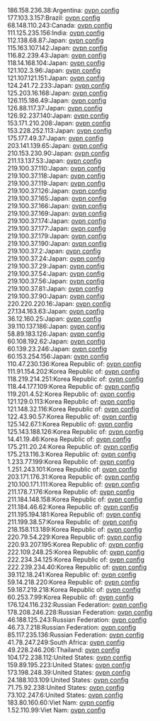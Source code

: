186.158.236.38:Argentina: [ovpn config](vpn/186_158_236_38.ovpn)  
177.103.3.157:Brazil: [ovpn config](vpn/177_103_3_157.ovpn)  
68.148.110.243:Canada: [ovpn config](vpn/68_148_110_243.ovpn)  
111.125.235.156:India: [ovpn config](vpn/111_125_235_156.ovpn)  
112.138.68.87:Japan: [ovpn config](vpn/112_138_68_87.ovpn)  
115.163.107.142:Japan: [ovpn config](vpn/115_163_107_142.ovpn)  
116.82.239.43:Japan: [ovpn config](vpn/116_82_239_43.ovpn)  
118.14.168.104:Japan: [ovpn config](vpn/118_14_168_104.ovpn)  
121.102.3.96:Japan: [ovpn config](vpn/121_102_3_96.ovpn)  
121.107.121.151:Japan: [ovpn config](vpn/121_107_121_151.ovpn)  
124.241.72.233:Japan: [ovpn config](vpn/124_241_72_233.ovpn)  
125.203.16.168:Japan: [ovpn config](vpn/125_203_16_168.ovpn)  
126.115.186.49:Japan: [ovpn config](vpn/126_115_186_49.ovpn)  
126.88.117.37:Japan: [ovpn config](vpn/126_88_117_37.ovpn)  
126.92.237.140:Japan: [ovpn config](vpn/126_92_237_140.ovpn)  
153.171.210.208:Japan: [ovpn config](vpn/153_171_210_208.ovpn)  
153.228.252.113:Japan: [ovpn config](vpn/153_228_252_113.ovpn)  
175.177.49.37:Japan: [ovpn config](vpn/175_177_49_37.ovpn)  
203.141.139.65:Japan: [ovpn config](vpn/203_141_139_65.ovpn)  
210.153.230.90:Japan: [ovpn config](vpn/210_153_230_90.ovpn)  
211.13.137.53:Japan: [ovpn config](vpn/211_13_137_53.ovpn)  
219.100.37.110:Japan: [ovpn config](vpn/219_100_37_110.ovpn)  
219.100.37.118:Japan: [ovpn config](vpn/219_100_37_118.ovpn)  
219.100.37.119:Japan: [ovpn config](vpn/219_100_37_119.ovpn)  
219.100.37.126:Japan: [ovpn config](vpn/219_100_37_126.ovpn)  
219.100.37.165:Japan: [ovpn config](vpn/219_100_37_165.ovpn)  
219.100.37.166:Japan: [ovpn config](vpn/219_100_37_166.ovpn)  
219.100.37.169:Japan: [ovpn config](vpn/219_100_37_169.ovpn)  
219.100.37.174:Japan: [ovpn config](vpn/219_100_37_174.ovpn)  
219.100.37.177:Japan: [ovpn config](vpn/219_100_37_177.ovpn)  
219.100.37.179:Japan: [ovpn config](vpn/219_100_37_179.ovpn)  
219.100.37.190:Japan: [ovpn config](vpn/219_100_37_190.ovpn)  
219.100.37.2:Japan: [ovpn config](vpn/219_100_37_2.ovpn)  
219.100.37.24:Japan: [ovpn config](vpn/219_100_37_24.ovpn)  
219.100.37.29:Japan: [ovpn config](vpn/219_100_37_29.ovpn)  
219.100.37.54:Japan: [ovpn config](vpn/219_100_37_54.ovpn)  
219.100.37.56:Japan: [ovpn config](vpn/219_100_37_56.ovpn)  
219.100.37.81:Japan: [ovpn config](vpn/219_100_37_81.ovpn)  
219.100.37.90:Japan: [ovpn config](vpn/219_100_37_90.ovpn)  
220.220.220.16:Japan: [ovpn config](vpn/220_220_220_16.ovpn)  
27.134.163.63:Japan: [ovpn config](vpn/27_134_163_63.ovpn)  
36.12.160.25:Japan: [ovpn config](vpn/36_12_160_25.ovpn)  
39.110.137.186:Japan: [ovpn config](vpn/39_110_137_186.ovpn)  
58.89.183.126:Japan: [ovpn config](vpn/58_89_183_126.ovpn)  
60.108.192.62:Japan: [ovpn config](vpn/60_108_192_62.ovpn)  
60.139.23.246:Japan: [ovpn config](vpn/60_139_23_246.ovpn)  
60.153.254.156:Japan: [ovpn config](vpn/60_153_254_156.ovpn)  
110.47.230.136:Korea Republic of: [ovpn config](vpn/110_47_230_136.ovpn)  
111.91.154.202:Korea Republic of: [ovpn config](vpn/111_91_154_202.ovpn)  
118.219.214.251:Korea Republic of: [ovpn config](vpn/118_219_214_251.ovpn)  
118.44.177.109:Korea Republic of: [ovpn config](vpn/118_44_177_109.ovpn)  
119.201.4.52:Korea Republic of: [ovpn config](vpn/119_201_4_52.ovpn)  
121.129.0.113:Korea Republic of: [ovpn config](vpn/121_129_0_113.ovpn)  
121.148.32.116:Korea Republic of: [ovpn config](vpn/121_148_32_116.ovpn)  
122.43.90.57:Korea Republic of: [ovpn config](vpn/122_43_90_57.ovpn)  
125.142.67.1:Korea Republic of: [ovpn config](vpn/125_142_67_1.ovpn)  
125.143.188.126:Korea Republic of: [ovpn config](vpn/125_143_188_126.ovpn)  
14.41.19.46:Korea Republic of: [ovpn config](vpn/14_41_19_46.ovpn)  
175.211.20.24:Korea Republic of: [ovpn config](vpn/175_211_20_24.ovpn)  
175.213.116.3:Korea Republic of: [ovpn config](vpn/175_213_116_3.ovpn)  
1.233.77.199:Korea Republic of: [ovpn config](vpn/1_233_77_199.ovpn)  
1.251.243.101:Korea Republic of: [ovpn config](vpn/1_251_243_101.ovpn)  
203.171.176.31:Korea Republic of: [ovpn config](vpn/203_171_176_31.ovpn)  
210.100.171.111:Korea Republic of: [ovpn config](vpn/210_100_171_111.ovpn)  
211.178.7.176:Korea Republic of: [ovpn config](vpn/211_178_7_176.ovpn)  
211.184.148.158:Korea Republic of: [ovpn config](vpn/211_184_148_158.ovpn)  
211.184.46.62:Korea Republic of: [ovpn config](vpn/211_184_46_62.ovpn)  
211.195.194.181:Korea Republic of: [ovpn config](vpn/211_195_194_181.ovpn)  
211.199.38.57:Korea Republic of: [ovpn config](vpn/211_199_38_57.ovpn)  
218.158.113.189:Korea Republic of: [ovpn config](vpn/218_158_113_189.ovpn)  
220.79.54.229:Korea Republic of: [ovpn config](vpn/220_79_54_229.ovpn)  
220.93.207.195:Korea Republic of: [ovpn config](vpn/220_93_207_195.ovpn)  
222.109.248.25:Korea Republic of: [ovpn config](vpn/222_109_248_25.ovpn)  
222.234.34.125:Korea Republic of: [ovpn config](vpn/222_234_34_125.ovpn)  
222.239.234.40:Korea Republic of: [ovpn config](vpn/222_239_234_40.ovpn)  
39.112.18.241:Korea Republic of: [ovpn config](vpn/39_112_18_241.ovpn)  
59.14.218.220:Korea Republic of: [ovpn config](vpn/59_14_218_220.ovpn)  
59.187.219.218:Korea Republic of: [ovpn config](vpn/59_187_219_218.ovpn)  
60.253.7.99:Korea Republic of: [ovpn config](vpn/60_253_7_99.ovpn)  
176.124.116.232:Russian Federation: [ovpn config](vpn/176_124_116_232.ovpn)  
178.208.246.228:Russian Federation: [ovpn config](vpn/178_208_246_228.ovpn)  
46.188.125.243:Russian Federation: [ovpn config](vpn/46_188_125_243.ovpn)  
46.73.7.218:Russian Federation: [ovpn config](vpn/46_73_7_218.ovpn)  
85.117.235.136:Russian Federation: [ovpn config](vpn/85_117_235_136.ovpn)  
41.78.247.249:South Africa: [ovpn config](vpn/41_78_247_249.ovpn)  
49.228.246.206:Thailand: [ovpn config](vpn/49_228_246_206.ovpn)  
104.172.238.112:United States: [ovpn config](vpn/104_172_238_112.ovpn)  
159.89.195.223:United States: [ovpn config](vpn/159_89_195_223.ovpn)  
173.198.248.39:United States: [ovpn config](vpn/173_198_248_39.ovpn)  
24.188.103.109:United States: [ovpn config](vpn/24_188_103_109.ovpn)  
71.75.92.238:United States: [ovpn config](vpn/71_75_92_238.ovpn)  
73.102.247.6:United States: [ovpn config](vpn/73_102_247_6.ovpn)  
183.80.160.60:Viet Nam: [ovpn config](vpn/183_80_160_60.ovpn)  
1.52.110.99:Viet Nam: [ovpn config](vpn/1_52_110_99.ovpn)  
